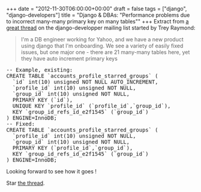 +++
date = "2012-11-30T06:00:00+00:00"
draft = false
tags = ["django", "django-developers"]
title = "Django & DBAs: \"Performance problems due to incorrect many-many primary key on many tables\""
+++
Extract from [a great thread](https://groups.google.com/forum/?fromgroups=#!topic/django-developers/KcWbZJsrUPA) on the django-developper mailing list started by Trey Raymond:

> I'm a DB engineer working for Yahoo, and we have a new product using django that I'm onboarding.  We see a variety of easily fixed issues, but one major one - there are 21 many-many tables here, yet they have auto increment primary keys

<pre class="sh_sql">
-- Example, existing:
CREATE TABLE `accounts_profile_starred_groups` (
  `id` int(10) unsigned NOT NULL AUTO_INCREMENT,
  `profile_id` int(10) unsigned NOT NULL,
  `group_id` int(10) unsigned NOT NULL,
  PRIMARY KEY (`id`),
  UNIQUE KEY `profile_id` (`profile_id`,`group_id`),
  KEY `group_id_refs_id_e2f1545` (`group_id`)
) ENGINE=InnoDB;
-- Fixed:
CREATE TABLE `accounts_profile_starred_groups` (
  `profile_id` int(10) unsigned NOT NULL,
  `group_id` int(10) unsigned NOT NULL,
  PRIMARY KEY (`profile_id`,`group_id`),
  KEY `group_id_refs_id_e2f1545` (`group_id`)
) ENGINE=InnoDB;
</pre>

Looking forward to see how it goes !

Star [the thread](https://groups.google.com/forum/?fromgroups=#!topic/django-developers/KcWbZJsrUPA).